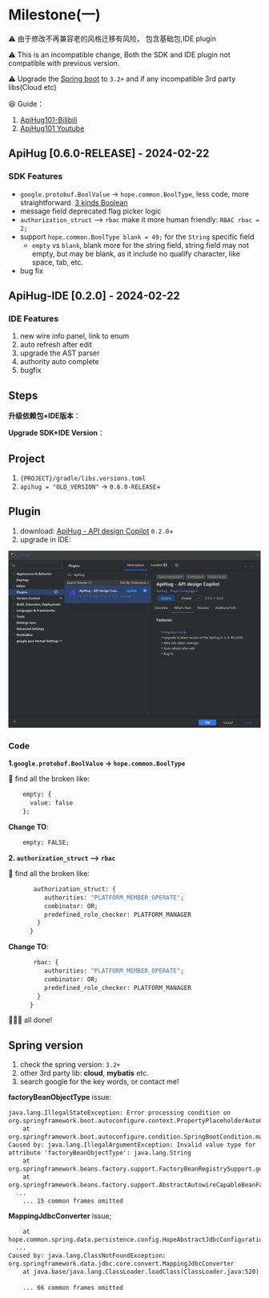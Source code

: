 # Milestone(一)

⚠️ 由于修改不再兼容老的风格迁移有风险， 包含基础包,IDE plugin

⚠️ This is an incompatible change, Both the SDK and IDE plugin not compatible with previous version.

⚠️ Upgrade the [Spring boot](#spring-version) to `3.2+` and if any incompatible 3rd party libs(Cloud etc)

😆 Guide：

1. [ApiHug101-Bilibili](https://www.bilibili.com/video/BV1KK421k7J8/)
2. [ApiHug101 Youtube](https://youtube.com/@ApiHug?si=C1yw0poHA01zbmyj)

## ApiHug [0.6.0-RELEASE] -  2024-02-22

### SDK Features

- `google.protobuf.BoolValue` -> `hope.common.BoolType`, less code, more straightforward. [3 kinds Boolean](../blog/2024Q1/20240222-3-kinds-boolean-issue.md)
- message field deprecated flag picker logic
- `authorization_struct`  --> `rbac` make it more human friendly: `RBAC rbac = 2;`
- support `hope.common.BoolType blank = 49;` for the `String` specific field
   - `empty` vs `blank`,  blank more for the string field, string field may not empty, but may be blank, as it include no qualify character, like space, tab, etc.
- bug fix

## ApiHug-IDE [0.2.0] -  2024-02-22

### IDE Features

1. new wire info panel, link to enum
2. auto refresh after edit
3. upgrade the AST parser
4. authority auto complete
5. bugfix

## Steps

**升级依赖包+IDE版本**：

**Upgrade SDK+IDE Version**：

## Project

1. `{PROJECT}/gradle/libs.versions.toml`
2. `apihug = "OLD_VERSION"` -> `0.6.0-RELEASE`+

## Plugin

1. download: [ApiHug - API design Copilot](https://plugins.jetbrains.com/plugin/23534-apihug--api-design-copilot)  `0.2.0`+
2. upgrade in IDE:

![milestone02](../public/image/blogs/milstone02.png)

### Code

**1.`google.protobuf.BoolValue` -> `hope.common.BoolType`**

🏁 find all the broken like:

```proto
    empty: {
      value: false
    };
```

**Change TO**:

```proto
    empty: FALSE;
```

**2. `authorization_struct`  --> `rbac`**

🏁 find all the broken like:

```proto
       authorization_struct: {
          authorities: "PLATFORM_MEMBER_OPERATE";
          combinator: OR;
          predefined_role_checker: PLATFORM_MANAGER
        }
      }
```

**Change TO**:

```proto
       rbac: {
          authorities: "PLATFORM_MEMBER_OPERATE";
          combinator: OR;
          predefined_role_checker: PLATFORM_MANAGER
        }
      }
```

🥳🥳🥳 all done!

## Spring version

1. check the spring version: `3.2+`
2. other 3rd party lib: **cloud**, **mybatis** etc.
3. search google for the key words, or contact me!

**factoryBeanObjectType** issue:

```shell
java.lang.IllegalStateException: Error processing condition on org.springframework.boot.autoconfigure.context.PropertyPlaceholderAutoConfiguration.propertySourcesPlaceholderConfigurer
	at org.springframework.boot.autoconfigure.condition.SpringBootCondition.matches(SpringBootCondition.java:60)
Caused by: java.lang.IllegalArgumentException: Invalid value type for attribute 'factoryBeanObjectType': java.lang.String
	at org.springframework.beans.factory.support.FactoryBeanRegistrySupport.getTypeForFactoryBeanFromAttributes(FactoryBeanRegistrySupport.java:86)
	at org.springframework.beans.factory.support.AbstractAutowireCapableBeanFactory.getTypeForFactoryBean(AbstractAutowireCapableBeanFactory.java:837)
  ...
	... 15 common frames omitted
```

**MappingJdbcConverter** issue;

```shell
	at hope.common.spring.data.persistence.config.HopeAbstractJdbcConfiguration.jdbcConverter(HopeAbstractJdbcConfiguration.java:133)
  ...
Caused by: java.lang.ClassNotFoundException: org.springframework.data.jdbc.core.convert.MappingJdbcConverter
	at java.base/java.lang.ClassLoader.loadClass(ClassLoader.java:520)

	... 66 common frames omitted
```